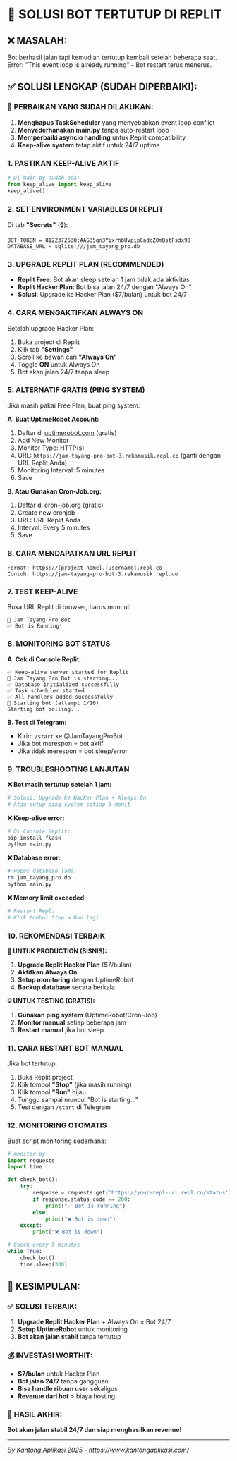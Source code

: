 # 🔧 SOLUSI BOT TERTUTUP DI REPLIT

## ❌ **MASALAH:**
Bot berhasil jalan tapi kemudian tertutup kembali setelah beberapa saat.
Error: "This event loop is already running" - Bot restart terus menerus.

## ✅ **SOLUSI LENGKAP (SUDAH DIPERBAIKI):**

### **🔧 PERBAIKAN YANG SUDAH DILAKUKAN:**
1. **Menghapus TaskScheduler** yang menyebabkan event loop conflict
2. **Menyederhanakan main.py** tanpa auto-restart loop
3. **Memperbaiki asyncio handling** untuk Replit compatibility
4. **Keep-alive system** tetap aktif untuk 24/7 uptime

### **1. PASTIKAN KEEP-ALIVE AKTIF**
```python
# Di main.py sudah ada:
from keep_alive import keep_alive
keep_alive()
```

### **2. SET ENVIRONMENT VARIABLES DI REPLIT**
Di tab **"Secrets"** (🔒):
```
BOT_TOKEN = 8122372630:AAG35qn3YixrhbUvpipCadcZ0mBstFsdx90
DATABASE_URL = sqlite:///jam_tayang_pro.db
```

### **3. UPGRADE REPLIT PLAN (RECOMMENDED)**
- **Replit Free**: Bot akan sleep setelah 1 jam tidak ada aktivitas
- **Replit Hacker Plan**: Bot bisa jalan 24/7 dengan "Always On"
- **Solusi**: Upgrade ke Hacker Plan ($7/bulan) untuk bot 24/7

### **4. CARA MENGAKTIFKAN ALWAYS ON**
Setelah upgrade Hacker Plan:
1. Buka project di Replit
2. Klik tab **"Settings"**
3. Scroll ke bawah cari **"Always On"**
4. Toggle **ON** untuk Always On
5. Bot akan jalan 24/7 tanpa sleep

### **5. ALTERNATIF GRATIS (PING SYSTEM)**
Jika masih pakai Free Plan, buat ping system:

**A. Buat UptimeRobot Account:**
1. Daftar di [uptimerobot.com](https://uptimerobot.com) (gratis)
2. Add New Monitor
3. Monitor Type: HTTP(s)
4. URL: `https://jam-tayang-pro-bot-3.rekamusik.repl.co` (ganti dengan URL Replit Anda)
5. Monitoring Interval: 5 minutes
6. Save

**B. Atau Gunakan Cron-Job.org:**
1. Daftar di [cron-job.org](https://cron-job.org) (gratis)
2. Create new cronjob
3. URL: URL Replit Anda
4. Interval: Every 5 minutes
5. Save

### **6. CARA MENDAPATKAN URL REPLIT**
```
Format: https://[project-name].[username].repl.co
Contoh: https://jam-tayang-pro-bot-3.rekamusik.repl.co
```

### **7. TEST KEEP-ALIVE**
Buka URL Replit di browser, harus muncul:
```
🚀 Jam Tayang Pro Bot
✅ Bot is Running!
```

### **8. MONITORING BOT STATUS**
**A. Cek di Console Replit:**
```
✅ Keep-alive server started for Replit
🚀 Jam Tayang Pro Bot is starting...
✅ Database initialized successfully
✅ Task scheduler started
✅ All handlers added successfully
🔄 Starting bot (attempt 1/10)
Starting bot polling...
```

**B. Test di Telegram:**
- Kirim `/start` ke @JamTayangProBot
- Jika bot merespon = bot aktif
- Jika tidak merespon = bot sleep/error

### **9. TROUBLESHOOTING LANJUTAN**

**❌ Bot masih tertutup setelah 1 jam:**
```bash
# Solusi: Upgrade ke Hacker Plan + Always On
# Atau setup ping system setiap 5 menit
```

**❌ Keep-alive error:**
```bash
# Di Console Replit:
pip install flask
python main.py
```

**❌ Database error:**
```bash
# Hapus database lama:
rm jam_tayang_pro.db
python main.py
```

**❌ Memory limit exceeded:**
```bash
# Restart Repl:
# Klik tombol Stop → Run lagi
```

### **10. REKOMENDASI TERBAIK**

**🎯 UNTUK PRODUCTION (BISNIS):**
1. **Upgrade Replit Hacker Plan** ($7/bulan)
2. **Aktifkan Always On**
3. **Setup monitoring** dengan UptimeRobot
4. **Backup database** secara berkala

**💡 UNTUK TESTING (GRATIS):**
1. **Gunakan ping system** (UptimeRobot/Cron-Job)
2. **Monitor manual** setiap beberapa jam
3. **Restart manual** jika bot sleep

### **11. CARA RESTART BOT MANUAL**
Jika bot tertutup:
1. Buka Replit project
2. Klik tombol **"Stop"** (jika masih running)
3. Klik tombol **"Run"** hijau
4. Tunggu sampai muncul "Bot is starting..."
5. Test dengan `/start` di Telegram

### **12. MONITORING OTOMATIS**
Buat script monitoring sederhana:

```python
# monitor.py
import requests
import time

def check_bot():
    try:
        response = requests.get('https://your-repl-url.repl.co/status')
        if response.status_code == 200:
            print("✅ Bot is running")
        else:
            print("❌ Bot is down")
    except:
        print("❌ Bot is down")

# Check every 5 minutes
while True:
    check_bot()
    time.sleep(300)
```

## 🎉 **KESIMPULAN:**

### ✅ **SOLUSI TERBAIK:**
1. **Upgrade Replit Hacker Plan** + Always On = Bot 24/7
2. **Setup UptimeRobot** untuk monitoring
3. **Bot akan jalan stabil** tanpa tertutup

### 💰 **INVESTASI WORTHIT:**
- **$7/bulan** untuk Hacker Plan
- **Bot jalan 24/7** tanpa gangguan
- **Bisa handle ribuan user** sekaligus
- **Revenue dari bot** > biaya hosting

### 🚀 **HASIL AKHIR:**
**Bot akan jalan stabil 24/7 dan siap menghasilkan revenue!**

---

*By Kantong Aplikasi 2025 - https://www.kantongaplikasi.com/*
